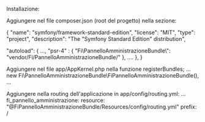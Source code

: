 Installazione:

Aggiungere nel file composer.json (root del progetto) nella sezione:

{
"name": "symfony/framework-standard-edition",
    "license": "MIT",
    "type": "project",
    "description": "The \"Symfony Standard Edition\" distribution",
    
"autoload": {
		...,
        "psr-4" : {
            "Fi\\PannelloAmministrazioneBundle\\": "vendor/Fi/PannelloAmministrazioneBundle/"
        },
        ....
    },
}    

Aggiungere nel file app/AppKernel.php nella funzione registerBundles;
...
new Fi\PannelloAmministrazioneBundle\FiPannelloAmministrazioneBundle(),
...    
	
Aggiungere nella routing dell'applicazione in app/config/routing.yml:
...
fi_pannello_amministrazione:
    resource: "@FiPannelloAmministrazioneBundle/Resources/config/routing.yml"
    prefix:   /
